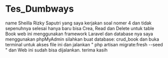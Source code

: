 # Tes_Dumbways
name Sheilla Rizky Saputri 
yang saya kerjakan soal nomer 4 dan tidak sepenuhnya selesai hanya baru bisa Crea, Read dan Delete untuk table Book 
web ini menggunakan framework Laravel dan database nya saya menggunakan phpMyAdmin 
silahkan buat database: crud_book
dan buka terminal untuk akses file ini dan jalankan " php artisan migrate:fresh --seed "
dan Web ini sudah bisa dijalankan.
terima kasih 
